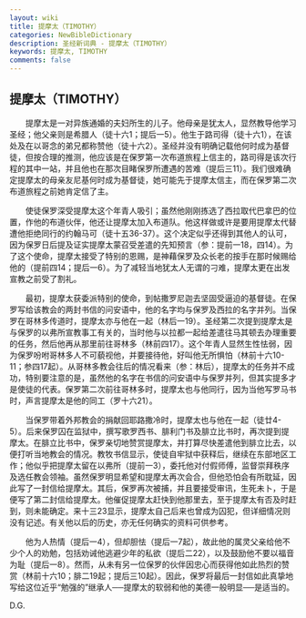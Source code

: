 ```yaml
---
layout: wiki
title: 提摩太（TIMOTHY）
categories: NewBibleDictionary
description: 圣经新词典 - 提摩太（TIMOTHY）
keywords: 提摩太, TIMOTHY
comments: false
---
```


## 提摩太（TIMOTHY）

　　提摩太是一对异族通婚的夫妇所生的儿子。他母亲是犹太人，显然教导他学习圣经；他父亲则是希腊人（徒十六1；提后一5）。他生于路司得（徒十六1），在该处及在以哥念的弟兄都称赞他（徒十六2）。圣经并没有明确记载他何时成为基督徒，但按合理的推测，他应该是在保罗第一次布道旅程上信主的，路司得是该次行程的其中一站，并且他也在那次目睹保罗所遭遇的苦难（提后三11）。我们很难确定提摩太的母亲友尼基何时成为基督徒，她可能先于提摩太信主，而在保罗第二次布道旅程之前她肯定信了主。

　　使徒保罗深受提摩太这个年青人吸引；虽然他刚刚拣选了西拉取代巴拿巴的位置，作他的布道伙伴，他还让提摩太加入布道队。他这样做或许是要用提摩太代替遭他拒绝同行的约翰马可（徒十五36-37）。这个决定似乎还得到其他人的认可，因为保罗日后提及证实提摩太蒙召受差遣的先知预言（参：提前一18，四14）。为了这个使命，提摩太接受了特别的恩赐，是神藉保罗及众长老的按手在那时候赐给他的（提前四14；提后一6）。为了减轻当地犹太人无谓的刁难，提摩太更在出发宣教之前受了割礼。

　　最初，提摩太获委派特别的使命，到帖撒罗尼迦去坚固受逼迫的基督徒。在保罗写给该教会的两封书信的问安语中，他的名字均与保罗及西拉的名字并列。当保罗在哥林多传道时，提摩太亦与他在一起（林后一19）。圣经第二次提到提摩太是与保罗的以弗所宣教事工有关的，当时他与以拉都一起给差遣往马其顿去办理重要的任务，然后他再从那里前往哥林多（林前四17）。这个年青人显然生性怯弱，因为保罗吩咐哥林多人不可藐视他，并要接待他，好叫他无所惧怕（林前十六10-11；参四17起）。从哥林多教会往后的情况看来（参：林后），提摩太的任务并不成功，特别要注意的是，虽然他的名字在书信的问安语中与保罗并列，但其实提多才是使徒的代表。保罗第二次前往哥林多时，提摩太也与他同行，因为当他写罗马书时，声言提摩太是他的同工（罗十六21）。

　　当保罗带着外邦教会的捐献回耶路撒冷时，提摩太也与他在一起（徒廿4-5）。后来保罗囚在监狱中，撰写歌罗西书、腓利门书及腓立比书时，再次提到提摩太。在腓立比书中，保罗亲切地赞赏提摩太，并打算尽快差遣他到腓立比去，以便打听当地教会的情况。教牧书信显示，使徒自牢狱中获释后，继续在东部地区工作；他似乎把提摩太留在以弗所（提前一3），委托他对付假师傅，监督崇拜秩序及选任教会领袖。虽然保罗明显希望和提摩太再次会合，但他恐怕会有所耽延，因此写了一封信给提摩太。其后，保罗再次被捕，并且要接受审讯，生死未卜，于是便写了第二封信给提摩太。他催促提摩太赶快到他那里去，至于提摩太有否及时赶到，则未能确定。来十三23显示，提摩太自己后来也曾成为囚犯，但详细情况则没有记述。有关他以后的历史，亦无任何确实的资料可供参考。

　　他为人热情（提后一4），但却胆怯（提后一7起），故此他的属灵父亲给他不少个人的劝勉，包括劝诫他逃避少年的私欲（提后二22），以及鼓励他不要以福音为耻（提后一8）。然而，从未有另一位保罗的伙伴因忠心而获得他如此热烈的赞赏（林前十六10；腓二19起；提后三10起）。因此，保罗将最后一封信如此真挚地写给这位近乎“勉强的”继承人──提摩太的软弱和他的美德一般明显──是适当的。

D.G.








